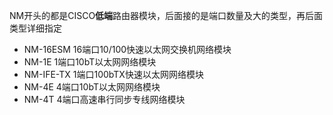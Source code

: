 NM开头的都是CISCO**低端**路由器模块，后面接的是端口数量及大的类型，再后面类型详细指定

- NM-16ESM  16端口10/100快速以太网交换机网络模块
- NM-1E          1端口10bT以太网网络模块
- NM-IFE-TX    1端口100bTX快速以太网网络模块
- NM-4E          4端口10bT以太网网络模块
- NM-4T          4端口高速串行同步专线网络模块